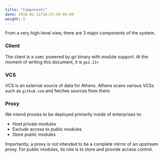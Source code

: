 ```yaml
---
title: "Components"
date: 2018-02-11T16:57:56-05:00
weight: 5
---
```


From a very high-level view, there are 3 major components of the system.

### Client

The client is a user, powered by go binary with module support. At the moment of writing this document, it is `go1.11+`

### VCS

VCS is an external source of data for Athens. Athens scans various VCSs such as `github.com` and fetches sources from there.

### Proxy

We intend proxies to be deployed primarily inside of enterprises to:

* Host private modules
* Exclude access to public modules
* Store public modules

Importantly, a proxy is not intended to be a complete mirror of an upstream proxy. For public modules, its role is to store and provide access control.
